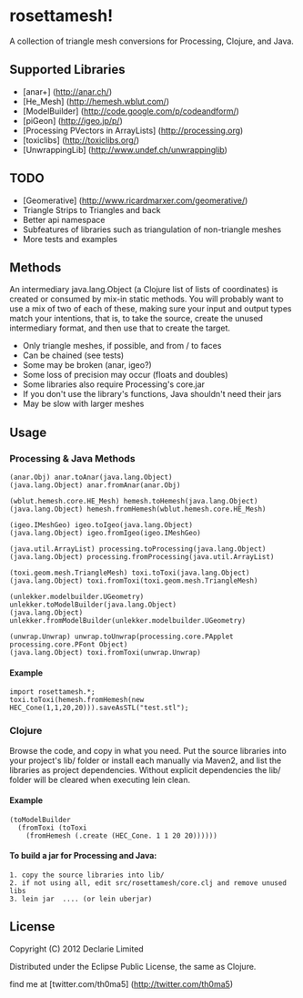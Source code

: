 # rosettamesh!

A collection of triangle mesh conversions for Processing, Clojure, and Java.

## Supported Libraries

- [anar+] (http://anar.ch/)
- [He_Mesh] (http://hemesh.wblut.com/)
- [ModelBuilder] (http://code.google.com/p/codeandform/)
- [piGeon] (http://igeo.jp/p/)
- [Processing PVectors in ArrayLists] (http://processing.org)
- [toxiclibs] (http://toxiclibs.org/)
- [UnwrappingLib] (http://www.undef.ch/unwrappinglib)

## TODO

- [Geomerative] (http://www.ricardmarxer.com/geomerative/)
- Triangle Strips to Triangles and back
- Better api namespace
- Subfeatures of libraries such as triangulation of non-triangle meshes
- More tests and examples

## Methods

An intermediary java.lang.Object (a Clojure list of lists of coordinates) is
created or consumed by mix-in static methods. You will probably want to
use a mix of two of each of these, making sure your input and output
types match your intentions, that is, to take the source, create the
unused intermediary format, and then use that to create the target.

- Only triangle meshes, if possible, and from / to faces
- Can be chained (see tests)
- Some may be broken (anar, igeo?)
- Some loss of precision may occur (floats and doubles) 
- Some libraries also require Processing's core.jar
- If you don't use the library's functions, Java shouldn't need their jars
- May be slow with larger meshes

## Usage

### Processing & Java Methods

    (anar.Obj) anar.toAnar(java.lang.Object)
    (java.lang.Object) anar.fromAnar(anar.Obj)

    (wblut.hemesh.core.HE_Mesh) hemesh.toHemesh(java.lang.Object)
    (java.lang.Object) hemesh.fromHemesh(wblut.hemesh.core.HE_Mesh)

    (igeo.IMeshGeo) igeo.toIgeo(java.lang.Object)
    (java.lang.Object) igeo.fromIgeo(igeo.IMeshGeo)

    (java.util.ArrayList) processing.toProcessing(java.lang.Object)
    (java.lang.Object) processing.fromProcessing(java.util.ArrayList)

    (toxi.geom.mesh.TriangleMesh) toxi.toToxi(java.lang.Object)
    (java.lang.Object) toxi.fromToxi(toxi.geom.mesh.TriangleMesh)

    (unlekker.modelbuilder.UGeometry) unlekker.toModelBuilder(java.lang.Object)
    (java.lang.Object) unlekker.fromModelBuilder(unlekker.modelbuilder.UGeometry)

    (unwrap.Unwrap) unwrap.toUnwrap(processing.core.PApplet processing.core.PFont Object)
    (java.lang.Object) toxi.fromToxi(unwrap.Unwrap)

#### Example

    import rosettamesh.*;
    toxi.toToxi(hemesh.fromHemesh(new HEC_Cone(1,1,20,20))).saveAsSTL("test.stl");
    

### Clojure

Browse the code, and copy in what you need. Put the source libraries
into your project's lib/ folder or install each manually via Maven2, and
list the libraries as project dependencies. Without explicit dependencies
the lib/ folder will be cleared when executing lein clean.

#### Example

    (toModelBuilder 
      (fromToxi (toToxi 
        (fromHemesh (.create (HEC_Cone. 1 1 20 20))))))

#### To build a jar for Processing and Java:

    1. copy the source libraries into lib/
    2. if not using all, edit src/rosettamesh/core.clj and remove unused libs
    3. lein jar  .... (or lein uberjar)

## License

Copyright (C) 2012 Declarie Limited

Distributed under the Eclipse Public License, the same as Clojure.

find me at [twitter.com/th0ma5] (http://twitter.com/th0ma5)

